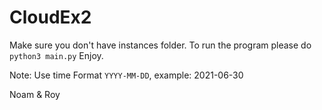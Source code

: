 # CloudEx2

Make sure you don't have instances folder.
To run the program please do `python3 main.py`
Enjoy.

Note:
Use time Format `YYYY-MM-DD`, example: 2021-06-30

Noam & Roy
